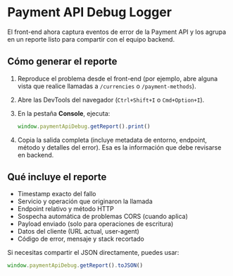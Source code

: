 # Payment API Debug Logger

El front-end ahora captura eventos de error de la Payment API y los agrupa en un reporte listo para compartir con el equipo backend.

## Cómo generar el reporte

1. Reproduce el problema desde el front-end (por ejemplo, abre alguna vista que realice llamadas a `/currencies` o `/payment-methods`).
2. Abre las DevTools del navegador (`Ctrl+Shift+I` o `Cmd+Option+I`).
3. En la pestaña **Console**, ejecuta:

   ```js
   window.paymentApiDebug.getReport().print()
   ```

4. Copia la salida completa (incluye metadata de entorno, endpoint, método y detalles del error). Esa es la información que debe revisarse en backend.

## Qué incluye el reporte

- Timestamp exacto del fallo
- Servicio y operación que originaron la llamada
- Endpoint relativo y método HTTP
- Sospecha automática de problemas CORS (cuando aplica)
- Payload enviado (solo para operaciones de escritura)
- Datos del cliente (URL actual, user-agent)
- Código de error, mensaje y stack recortado

Si necesitas compartir el JSON directamente, puedes usar:

```js
window.paymentApiDebug.getReport().toJSON()
```
